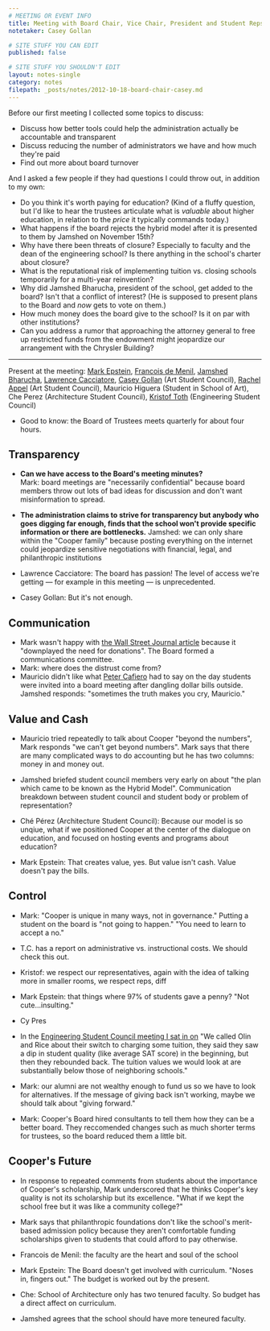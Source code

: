 ```yaml
---
# MEETING OR EVENT INFO
title: Meeting with Board Chair, Vice Chair, President and Student Reps
notetaker: Casey Gollan

# SITE STUFF YOU CAN EDIT
published: false

# SITE STUFF YOU SHOULDN'T EDIT
layout: notes-single
category: notes
filepath: _posts/notes/2012-10-18-board-chair-casey.md
---
```


Before our first meeting I collected some topics to discuss:

- Discuss how better tools could help the administration actually be accountable and transparent
- Discuss reducing the number of administrators we have and how much they're paid
- Find out more about board turnover

And I asked a few people if they had questions I could throw out, in addition to my own:

- Do you think it's worth paying for education? (Kind of a fluffy question, but I'd like to hear the trustees articulate what is _valuable_ about higher education, in relation to the _price_ it typically commands today.)
- What happens if the board rejects the hybrid model after it is presented to them by Jamshed on November 15th?
- Why have there been threats of closure? Especially to faculty and the dean of the engineering school? Is there anything in the school's charter about closure?
- What is the reputational risk of implementing tuition vs. closing schools temporarily for a multi-year reinvention?
- Why did Jamshed Bharucha, president of the school, get added to the board? Isn't that a conflict of interest? (He is supposed to present plans to the Board and _now_ gets to vote on them.)
- How much money does the board give to the school? Is it on par with other institutions?
- Can you address a rumor that approaching the attorney general to free up restricted funds from the endowment might jeopardize our arrangement with the Chrysler Building?

***

Present at the meeting: [Mark Epstein](http://cooper.edu/about/trustees/mark-epstein), [Francois de Menil](http://cooper.edu/about/trustees/francois-de-menil), [Jamshed Bharucha](http://cooper.edu/about/president-bharucha), [Lawrence Cacciatore](http://cooper.edu/people/lawrence-cacciatore), [Casey Gollan](/people/casey-gollan/) (Art Student Council), [Rachel Appel](/people/rachel-appel/) (Art Student Council), Mauricio Higuera (Student in School of Art), Che Perez (Architecture Student Council), [Kristof Toth](http://esc.cooper.edu/repinfo.php?repname=toth) (Engineering Student Council)

- Good to know: the Board of Trustees meets quarterly for about four hours.

## Transparency

- **Can we have access to the Board's meeting minutes?**  
Mark: board meetings are "necessarily confidential" because board members throw out lots of bad ideas for discussion and don't want misinformation to spread.
- **The administration claims to strive for transparency but anybody who goes digging far enough, finds that the school won't provide specific information or there are bottlenecks.** 
Jamshed: we can only share within the "Cooper family" because posting everything on the internet could jeopardize sensitive negotiations with financial, legal, and philanthropic institutions

- Lawrence Cacciatore: The board has passion! The level of access we're getting — for example in this meeting — is unprecedented.
- Casey Gollan: But it's not enough.

## Communication

- Mark wasn't happy with [the Wall Street Journal article](http://online.wsj.com/article/SB124631610981670647.html) because it "downplayed the need for donations". The Board formed a communications committee.
- Mark: where does the distrust come from?
- Mauricio didn't like what [Peter Cafiero](http://cooper.edu/about/trustees/peter-cafiero) had to say on the day students were invited into a board meeting after dangling dollar bills outside. Jamshed responds: "sometimes the truth makes you cry, Mauricio."

## Value and Cash

- Mauricio tried repeatedly to talk about Cooper "beyond the numbers", Mark responds "we can't get beyond numbers". Mark says that there are many complicated ways to do accounting but he has two columns: money in and money out.
- Jamshed briefed student council members very early on about "the plan which came to be known as the Hybrid Model". Communication breakdown between student council and student body or problem of representation?

- Ché Pérez (Architecture Student Council): Because our model is so unqiue, what if we positioned Cooper at the center of the dialogue on education, and focused on hosting events and programs about education?
- Mark Epstein: That creates value, yes. But value isn't cash. Value doesn't pay the bills.

## Control

- Mark: "Cooper is unique in many ways, not in governance." Putting a student on the board is "not going to happen." "You need to learn to accept a no."

- T.C. has a report on administrative vs. instructional costs. We should check this out.

- Kristof: we respect our representatives, again with the idea of talking more in smaller rooms, we respect reps, diff
- Mark Epstein: that things where 97% of students gave a penny? "Not cute...insulting."
- Cy Pres
- In the [Engineering Student Council meeting I sat in on](http://esc.cooper.edu/minutes.php?id=24) "We called Olin and Rice about their switch to charging some tuition, they said they saw a dip in student quality (like average SAT score) in the beginning, but then they rebounded back. The tuition values we would look at are substantially below those of neighboring schools."
- Mark: our alumni are not wealthy enough to fund us so we have to look for alternatives. If the message of giving back isn't working, maybe we should talk about "giving forward."
- Mark: Cooper's Board hired consultants to tell them how they can be a better board. They reccomended changes such as much shorter terms for trustees, so the board reduced them a little bit.

## Cooper's Future

- In response to repeated comments from students about the importance of Cooper's scholarship, Mark underscored that he thinks Cooper's key quality is not its scholarship but its excellence. "What if we kept the school free but it was like a community college?"
- Mark says that philanthropic foundations don't like the school's merit-based admission policy because they aren't comfortable funding scholarships given to students that could afford to pay otherwise.

- Francois de Menil: the faculty are the heart and soul of the school

- Mark Epstein: The Board doesn't get involved with curriculum. "Noses in, fingers out." The budget is worked out by the present.
- Che: School of Architecture only has two tenured faculty. So budget has a direct affect on curriculum.
- Jamshed agrees that the school should have more teneured faculty.

